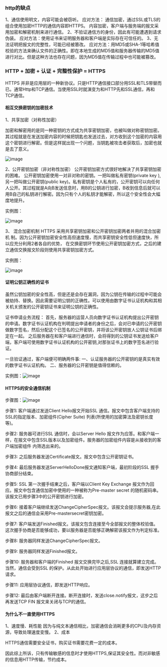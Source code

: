 ### http的缺点
1、通信使用明文，内容可能会被窃听。
应对方法：
通信加密，通过SSL或TLS的组合使用加密HTTP的通信内容即HTTPS。
内容加密，客户端与服务端的报文采用加密和解密机制来进行通信。
2、不验证通信方的身份，因此有可能遭遇到请求伪装。
应对方法：使用证书来证明服务器和客户端是实际存在可信任的。
3、无法证明把报文的完整性，可能已经被篡改。
应对方法：用MD5或SHA-1等哈希值校验的方法来确认文件的正确性。即在本地生成的MD5值和服务器传输的MD5值进行对比。但是这种方法也存在问题，因为MD5值在传输过程中也可能被篡改。

### HTTP + 加密 + 认证 + 完整性保护 = HTTPS
HTTPS 并非是应用层的一种新协议。只是HTTP通信接口部分用SSL和TLS带替而已。通常Http和TCP通信。当使用SSL时就演变为和HTTP先和SSL通信，再和TCP通信。

#### 相互交换密钥的加密技术

1、共享加密（对称性加密）

加密和解密用的是同一种密钥的方式成为共享密钥加密，也被叫做对称密钥加密。其过程就是在发送加密内容的时候把钥匙也发送过去，对方收到这个加密的内容用这个密钥进行解密。但是这样就出现一个问题，当钥匙被攻击者获取后，加密也就是去了意义。

![image](http://zff-img.lshwn.cn//TuJieHttp/7-1.png)
	
2、公开密钥加密（非对称性加密）
公开密钥加密方式很好地解决了共享密钥加密的困难。
公开密钥加密使用一对非对称的密钥。一把叫做私有密钥(private key ),另一把叫做公开密钥(public key)。私有密钥是个人私有的，公开密钥可以向任何人公开。其过程就是A向B发送信息时，用B的公钥进行加密，B收到信息后就可以用B自己的私钥进行解密。因为只有个人的私钥才能解密，所以这个安全性会大幅度地提升。

实例图：

![image](http://zff-img.lshwn.cn//TuJieHttp/7-2.png)


3、 混合加密机制
HTTPS 采用共享密钥加密和公开密钥加密两者并用的混合加密机
制。因为公开密钥加密安全性高但速度慢，而共享密钥安全性低但速度快，所以应充分利用2者各自的优势， 
在交换密钥环节使用公开密钥加密方式，之后的建立通信交换报文阶段则使用共享密钥加密方式。

实例图：

![image](http://zff-img.lshwn.cn//TuJieHttp/7-3.png)


#### 证明公钥正确性的证书
虽然公钥加密的安全性高，但是还是会存在漏洞，因为公钥在传输的过程中可能会被劫持、替换。因此需要证明公钥的正确性。可以使用由数字证书认证机构和其相关机关颁发的公开密钥证书来证明公钥的正确性。

证书申请业务流程：
首先，服务器的运营人员向数字证书认证机构提出公开密钥的申请。数字证书认证机构在判明提出申请者的身份之后，会对已申请的公开密钥做数字签名，然后分配这个已签名的公开密钥，并将该公开密钥放人公钥证书后绑定在一起。
之后服务器在和客户端进行通信时，会将得到的公钥证书发送给客户端，客户端可使用数字证书认证机构的公开密钥,对那张证书上的数字签名进行验证。

一旦验证通过，客户端便可明确两件事:
一、认证服务器的公开密钥的是真实有效的数字证书认证机构。
二、服务器的公开密钥是值得信赖的。

实例图：![image](http://zff-img.lshwn.cn//TuJieHttp/7-4.png)

#### HTTPS的安全通信机制

步骤图：![image](http://zff-img.lshwn.cn//TuJieHttp/7-5.png)

步骤1:
客户端通过发送Client Hello报文开始SSL 通信。报文中包含客户端支持的SSL的指定版本、加密组件(Cipher Suite) 列表(所使用的加密算法及密钥长度等)。

步骤2:
服务器可进行SSL 通信时，会以Server Hello 报文作为应答。和客户端一样，在报文中包含SSL版本以及加密组件。服务器的加密组件内容是从接收到的客户端加密组件
内筛选出来的。

步骤3:
之后服务器发送Certificate报文。报文中包含公开密钥证书。

步骤4:
最后服务器发送ServerHelloDone报文通知客户端，最初阶段的SSL 握手协商部分结束。

步骤5:
SSL 第一次握手结東之后，客户端以Client Key Exchange
报文作为回应。报文中包含通信加密中使用的一种被称为Pre-master secret 的随机密码串。该报文已用步骤3中的公开密钥进行加密。

步骤6:
接着客户端继续发送ChangeCipherSpec报文。该报文会提示服务器,在此报文之后的通信会采用Pre-mastersecret密钥加密。

步骤7:
客户端发送Finished报文。该报文包含连接至今全部报文的整体校验值。这次握手协商是否能够成功，要以服务器是否能够正确解密该报文作为判定标准。

步骤8:
服务器同样发送ChangeCipherSpec报文。

步骤9:
服务器同样发送Finished报文。

步骤10:
服务器和客户端的Finished 报文交换完毕之后,SSL 连接就算建立完成。当然，通信会受到SSL 的保护。从此处开始进行应用层协议的通信，即发送HTTP 请求。

步骤11: 应用层协议通信，即发送HTTP响应。

步骤12: 最后由客户端断开连接。断开连接时，发送close.notify报文，这步之后再发送TCP FIN 报文来关闭与TCP的通信。

#### 为什么不一直使用HTTPS
1、速度慢、耗性能
因为与纯文本通信相比，加密通信会消耗更多的CPU及内存资源，导致处理速度变慢。
2、成本

HTTPS通信需要安全证书，购买证书需要花费一定的成本。

因此综上所诉，只有传输敏感的信息时才使用HTTPS,保证其安全性。而对非敏感的信息用HTTP传输，节约成本。
